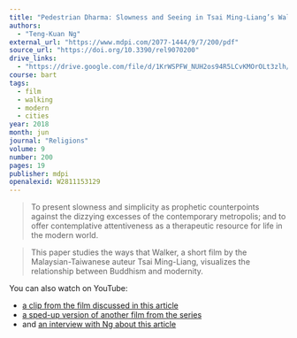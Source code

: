 ```yaml
---
title: "Pedestrian Dharma: Slowness and Seeing in Tsai Ming-Liang’s Walker"
authors:
  - "Teng-Kuan Ng"
external_url: "https://www.mdpi.com/2077-1444/9/7/200/pdf"
source_url: "https://doi.org/10.3390/rel9070200"
drive_links:
  - "https://drive.google.com/file/d/1KrWSPFW_NUH2os94R5LCvKMOrOLt3zlh/view?usp=drivesdk"
course: bart
tags:
  - film
  - walking
  - modern
  - cities
year: 2018
month: jun
journal: "Religions"
volume: 9
number: 200
pages: 19
publisher: mdpi
openalexid: W2811153129
---
```



> To present slowness and simplicity as prophetic counterpoints against the dizzying excesses of the contemporary metropolis; and to offer contemplative attentiveness as a therapeutic resource for life in the modern world.

> This paper studies the ways that Walker, a short film by the Malaysian-Taiwanese auteur Tsai Ming-Liang, visualizes the relationship between Buddhism and modernity.

You can also watch on YouTube:
  - [a clip from the film discussed in this article](https://youtu.be/wakr9i2E-88)
  - [a sped-up version of another film from the series](https://youtu.be/0HGv3ItyTIY)
  - and [an interview with Ng about this article](https://youtu.be/7G6e5CR2ahI)
